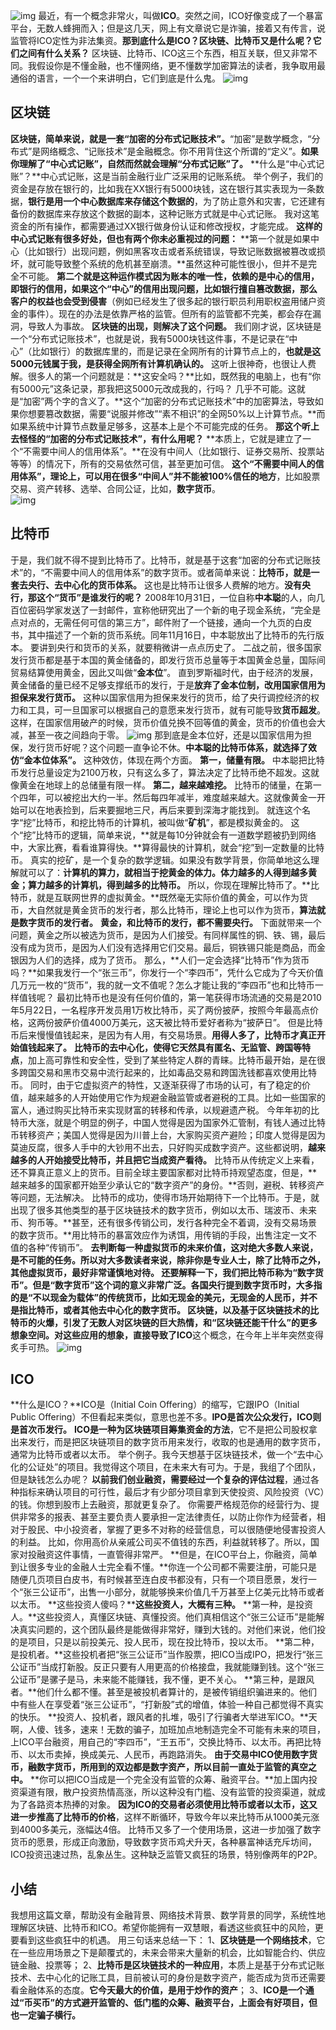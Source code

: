 ![img](http://mmbiz.qpic.cn/mmbiz_png/Eia1pKbzLGbQOLbTbd7E2qyP2JUp0tA2PkOnibY7HE7BolB9xibksJYh6IG2gl5JOFcxEwNyk27uhm7GA9FlJaOIQ/640?wx_fmt=png&tp=webp&wxfrom=5&wx_lazy=1&wx_co=1)
最近，有一个概念非常火，叫做**ICO**。突然之间，ICO好像变成了一个暴富平台，无数人蜂拥而入；但是这几天，网上有文章说它是诈骗，接着又有传言，说监管将ICO定性为非法集资。**那到底什么是ICO？区块链、比特币又是什么呢？它们之间有什么关系？**
区块链、比特币、ICO这三个东西，相互关联，但又非常不同。我假设你是不懂金融，也不懂网络，更不懂数学加密算法的读者，我争取用最通俗的语言，一个一个来讲明白，它们到底是什么鬼。
![img](http://mmbiz.qpic.cn/mmbiz_jpg/Eia1pKbzLGbQOLbTbd7E2qyP2JUp0tA2P0Pn4PuWKqUiaVY29Rm00rhDgibRedOwnoJXBScL3UxXKyWRfLiaad06xQ/640?wx_fmt=jpeg&tp=webp&wxfrom=5&wx_lazy=1&wx_co=1)
## 区块链
**区块链，简单来说，就是一套“加密的分布式记账技术”。**“加密”是数学概念，“分布式”是网络概念、“记账技术”是金融概念。你不用背住这个所谓的“定义”。**如果你理解了“中心式记账”，自然而然就会理解“分布式记账”了。**
**什么是“中心式记账”？**中心式记账，这是当前金融行业广泛采用的记账系统。
举个例子，我们的资金是存放在银行的，比如我在XX银行有5000块钱，这在银行其实表现为一条数据，**银行是用一个中心数据库来存储这个数据的**，为了防止意外和灾害，它还建有备份的数据库来存放这个数据的副本，这种记账方式就是中心式记账。
我对这笔资金的所有操作，都需要通过XX银行做身份认证和修改授权，才能完成。
**这样的中心式记账有很多好处，但也有两个你未必重视过的问题：**
**第一个就是如果中心（比如银行）出现问题，例如黑客攻击或者系统错误，导致记账数据被篡改或损坏，就可能导致整个系统的危机甚至崩溃。**虽然这种可能性很小，但并不是完全不可能。
**第二个就是这种运作模式因为账本的唯一性，依赖的是中心的信用，即银行的信用，如果这个“中心”的信用出现问题，比如银行擅自篡改数据，那么客户的权益也会受到侵害**（例如已经发生了很多起的银行职员利用职权盗用储户资金的事件）。现在的办法是依靠严格的监管。但所有的监管都不完美，都会存在漏洞，导致人为事故。
**区块链的出现，则解决了这个问题。**
我们刚才说，区块链是一个“分布式记账技术”，也就是说，我有5000块钱这件事，不是记录在“中心”（比如银行）的数据库里的，而是记录在全网所有的计算节点上的，**也就是这5000元钱属于我，是获得全网所有计算机确认的。**
这听上很神奇，也很让人费解。很多人的第一个问题就是：**这安全吗？**比如，既然我的电脑上，也有“你有5000元”这条记录，那我把这5000元改成我的，行吗？
几乎不可能。这就是“加密”两个字的含义了。**这个“加密的分布式记账技术”中的加密算法，导致如果你想要篡改数据，需要“说服并修改”“素不相识”的全网50%以上计算节点。**而如果系统中计算节点数量足够多，这基本上是个不可能完成的任务。
**那这个听上去怪怪的“加密的分布式记账技术”，有什么用呢？**
**本质上，它就是建立了一个“不需要中间人的信用体系”。**在没有中间人（比如银行、证券交易所、投票站等等）的情况下，所有的交易依然可信，甚至更加可信。
**这个“不需要中间人的信用体系”，理论上，可以用在很多“中间人”并不能被100%信任的地方**，比如股票交易、资产转移、选举、合同公证，比如，**数字货币**。  
![img](http://mmbiz.qpic.cn/mmbiz_jpg/Eia1pKbzLGbQOLbTbd7E2qyP2JUp0tA2PvNpagt6vgPC7FKicGepABZAtNiaVjEZwlmpt58BrDfryJfMFf0ahiaVwA/640?wx_fmt=jpeg&tp=webp&wxfrom=5&wx_lazy=1&wx_co=1)
## 比特币
于是，我们就不得不提到比特币了。比特币，就是基于这套“加密的分布式记账技术”的，“不需要中间人的信用体系”的数字货币。或者简单来说：**比特币，就是一套去央行、去中心化的货币体系。**
这也是比特币让很多人费解的地方。**没有央行，那这个“货币”是谁发行的呢？**
2008年10月31日，一位自称**中本聪**的人，向几百位密码学家发送了一封邮件，宣称他研究出了一个新的电子现金系统，“完全是点对点的，无需任何可信的第三方”，邮件附了一个链接，通向一个九页的白皮书，其中描述了一个新的货币系统。同年11月16日，中本聪放出了比特币的先行版本。
要讲到央行和货币的关系，就要稍微讲一点点历史了。
二战之前，很多国家发行货币都是基于本国的黄金储备的，即发行货币总量等于本国黄金总量，国际间贸易结算使用黄金，因此又叫做“**金本位**”。
直到罗斯福时代，由于经济的发展，黄金储备的量已经不足够支撑纸币的发行，于是**放弃了金本位制，改用国家信用为担保来发行货币。**
这种以国家信用为担保来发行的货币，给了央行调控经济的权力和工具，可一旦国家可以根据自己的意愿来发行货币，就有可能导致**货币超发**。这样，在国家信用破产的时候，货币价值兑换不回等值的黄金，货币的价值也会大减，甚至一夜之间趋向于零。
![img](http://mmbiz.qpic.cn/mmbiz_jpg/Eia1pKbzLGbQOLbTbd7E2qyP2JUp0tA2PF1wQliatpUtYc5kFlXickaV3HTadBn54Jee4sjuyG0AX27zknH1ibL5Qw/640?wx_fmt=jpeg&tp=webp&wxfrom=5&wx_lazy=1&wx_co=1)
那到底是金本位好，还是以国家信用为担保，发行货币好呢？这个问题一直争论不休。**中本聪的比特币体系，就选择了效仿“金本位体系”。**
这种效仿，体现在两个方面。
**第一，储量有限。**
中本聪把比特币发行总量设定为2100万枚，只有这么多了，算法决定了比特币绝不超发。这就像黄金在地球上的总储量有限一样。
**第二，越来越难挖。**
比特币的储量，在第一个四年，可以被挖出大约一半。然后每四年减半，难度越来越大。这就像黄金一开始可以在地表捡到，后来要掘地三尺，再后来要到深海才能找到。
就连这个名字“挖”比特币，和挖比特币的计算机，被叫做“**矿机**”，都是模拟黄金的。
这个“挖”比特币的逻辑，简单来说，**就是每10分钟就会有一道数学题被扔到网络中，大家比赛，看看谁算得快。**算得最快的计算机，就会“挖”到一定数量的比特币。
真实的挖矿，是一个复杂的数学逻辑。如果没有数学背景，你简单地这么理解就可以了：**计算机的算力，就相当于挖黄金的体力。体力越多的人得到越多黄金；算力越多的计算机，得到越多的比特币。**
所以，你现在理解比特币了。**比特币，就是互联网世界的虚拟黄金。**既然毫无实际价值的黄金，可以作为货币，大自然就是黄金货币的发行者，那么比特币，理论上也可以作为货币，**算法就是数字货币的发行者。**
**黄金，和比特币的发行，都不需要央行。**
下面就带来一个问题，黄金之所以被选为货币，是因为人们接受。有同样属性的铜、铁、锡，最后没有成为货币，是因为人们没有选择用它们交易。最后，铜铁锡只能是商品，而金银因为人们的选择，成为了货币。
那么，**人们一定会选择“比特币”作为货币吗？**如果我发行一个“张三币”，你发行一个“李四币”，凭什么它成为了今天价值几万元一枚的“货币”，我的就一文不值呢？怎么才能让我的“李四币”也和比特币一样值钱呢？
最初比特币也是没有任何价值的，第一笔获得市场流通的交易是2010年5月22日，一名程序开发员用1万枚比特币，买了两份披萨，按照今年最高点价格，这两份披萨价值4000万美元，这天被比特币爱好者称为“披萨日”。
但是比特币后来慢慢值钱起来，是因为有人用，有交易场景。**用得人多了，比特币才真正开始值钱起来了。**
**比特币的去中心化，使得它天然具有匿名、无监管、跨国等特点**，加上高可靠性和安全性，受到了某些特定人群的青睐。比特币最开始，是在很多跨国交易和黑市交易中流行起来的，比如毒品交易和跨国洗钱都喜欢使用比特币。
同时，由于它虚拟资产的特性，又逐渐获得了市场的认可，有了稳定的价值，越来越多的人开始使用它作为规避金融监管或者避税的工具。比如一些国家的富人，通过购买比特币来实现财富的转移和传承，以规避遗产税。
今年年初的比特币大涨，就是个明显的例子，中国人觉得是因为国家外汇管制，有钱人通过比特币转移资产；美国人觉得是因为川普上台，大家购买资产避险；印度人觉得是因为莫迪反腐，很多人手中的大钞用不出去，只好购买成数字资产。这些都说明，**越来越多的人开始接受比特币，并且把它当成资产看待。**
比特币从传统定义上来看，还不算真正意义上的货币。目前全球主要国家都对比特币持观望态度，但是，**越来越多的国家都开始至少承认它的“数字资产”的身份。**否则，避税、转移资产等问题，无法解决。
比特币的成功，使得市场开始期待下一个比特币。于是，就出现了很多其他类型的基于区块链技术的数字货币，例如以太币、瑞波币、未来币、狗币等。**甚至，还有很多传销公司，发行各种完全不着调，没有交易场景的数字货币。**用比特币的暴富效应作为诱饵，用传销的手段，出售注定一文不值的各种“传销币”。
**去判断每一种虚拟货币的未来价值，这对绝大多数人来说，是不可能的任务。**所以对大多数读者来说，除非你是专业人士，除了比特币之外，其他虚拟货币，最好非常谨慎地对待。
还要解释一下，我们把比特币称为“数字货币”。但是“数字货币”这个词的意义非常广泛。**各国央行提到数字货币时，大多指的是“不以现金为载体”的传统货币，比如无现金的美元，无现金的人民币，并不是指比特币，或者其他去中心化的数字货币。**
区块链，以及基于区块链技术的比特币的火爆，引发了无数人对区块链的巨大热情，和“区块链还能干什么”的更多想象空间。对这些应用的想象，直接导致了**ICO**这个概念，在今年上半年突然变得炙手可热。
![img](http://mmbiz.qpic.cn/mmbiz_jpg/Eia1pKbzLGbQOLbTbd7E2qyP2JUp0tA2PIDukniau3YibBdsEHkJzLoWibA7ETV7dLt3OVn9hnKmok7SmLTYtM0Vkg/640?wx_fmt=jpeg&tp=webp&wxfrom=5&wx_lazy=1&wx_co=1)
## ICO
**什么是ICO？**ICO是（Initial Coin Offering）的缩写，它跟IPO（Initial Public Offering）不但看起来类似，意思也差不多。**IPO是首次公众发行，ICO则是首次币发行。**
**ICO是一种为区块链项目筹集资金的方法**，它不是把公司股权拿出来发行，而是把区块链项目的数字货币用来发行，收取的也是通用的数字货币，通常为比特币或者以太币。
举个例子。我今天想基于区块链技术，做一个“去中心化的公证处”的项目。我觉得这个项目，在未来大有可为。于是，我组了个团队，但是缺钱怎么办呢？
**以前我们创业融资，需要经过一个复杂的评估过程**，通过各种指标来确认项目的可行性，最后才有少部分项目拿到天使投资、风险投资（VC）的钱。你想到股市上去融资，那就更复杂了。
你需要严格规范你的经营行为、提供非常多的报表、甚至主要负责人要承担一定法律责任，以防止你作为经营者，相对于股民、中小投资者，掌握了更多不对称的经营信息，可以很随便地侵害投资人的利益。
比如，你用高价从亲戚公司买不值钱的东西，利益就转移了。所以，国家对投融资这件事情，一直管得非常严。
**但是，在ICO平台上，你融资，简单到让很多专业的金融人士完全看不懂。**你连一个公司都不需要注册，可能只是随便几页项目白皮书，有时候甚至连白皮书都没有，只有一个项目愿景，发行一个“张三公证币”，出售一小部分，就能够换来价值几千万甚至上亿美元比特币或者以太币。
**这些投资人傻吗？****这些投资人，大概有三种。**
**第一种，是投资人。**这些投资人，真懂区块链、真懂投资。他们真相信这个“张三公证币”是能解决真实问题的，这个团队最终是能做得非常好，赚到大钱的。对他们来说，他们投的是项目，只是以前投美元、投人民币，现在投比特币，投以太币。
**第二种，是投机者。**这些投机者把“张三公证币”当作股票，把ICO当成IPO，把发行“张三公证币”当成打新股。反正只要有人用更高的价格接盘，我就能赚到钱。这个“张三公证币”是骡子是马，未来能不能赚钱，我不懂，更不关心。
**第三种，是跟风者。**他们什么都不懂。甚至是被投机者算计的，是被传销组织骗进来的。他们中有些人在享受着“张三公证币”，“打新股”式的增值，体验一种自己都觉得不真实的快乐。
**投资人、投机者，跟风者的扎堆，吸引了行骗者大举进军ICO。**天啊，人傻、钱多，速来！无数的骗子，加班加点地制造完全不可能有未来的项目，上ICO平台融资，用自己的“李四币”，“王五币”，交换比特币、以太币。再把比特币、以太币卖掉，换成美元、人民币，再跑路消失。
**由于交易中ICO使用数字货币，融数字货币，所用到的双边都是数字资产，所以目前一直处于监管的真空之中。**
**你可以把ICO当成是一个完全没有监管的众筹、融资平台。**加上国内投资渠道有限，散户投资热情高涨，所以这种没有门槛、没有监管的投资渠道，就成为了各路资本热捧的对象。
**因为ICO的交易者必须使用比特币或者以太币，这又进一步推高了比特币的价格**，这样不断循环，导致今年以来比特币从1000美元涨到4000多美元，涨幅达4倍。
比特币又多了一个使用场景，这进一步加强了数字货币的愿景，形成正向激励，导致数字货币鸡犬升天，各种暴富神话充斥坊间，ICO投资迅速过热，乱象丛生。这种缺乏监管又疯狂的场景，特别像两年的P2P。
## 小结
我想用这篇文章，帮助没有金融背景、网络技术背景、数学背景的同学，系统性地理解区块链、比特币和ICO。希望你能拥有一双慧眼，看透这些疯狂中的风险，更要看到这些疯狂中的机遇。
用三句话来总结一下：
1、**区块链是一个网络技术**，它在一些应用场景之下是颠覆式的，未来会带来大量新的机会，比如智能合约、供应链金融、投票等；
2、**比特币是区块链技术的一种应用**，本质上是基于分布式记账技术、去中心化的记账工具，目前被认可的身份是数字资产，能否成为货币还需要看金融体系的态度。**它今天最大的价值，是用于炒作的资产**；
3、**ICO是一个通过“币买币”的方式避开监管的、低门槛的众筹、融资平台，上面会有好项目，但也一定骗子横行。**